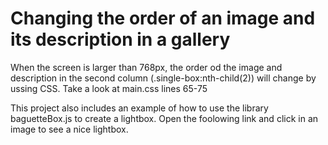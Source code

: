 # Changing the order of an image and its description in a gallery

When the screen is larger than 768px, the order od the image and description in the second column (.single-box:nth-child(2)) will change by ussing CSS. Take a look at main.css lines 65-75

This project also includes an example of how to use the library baguetteBox.js to create a lightbox. Open the foolowing link and click in an image to see a nice lightbox.


